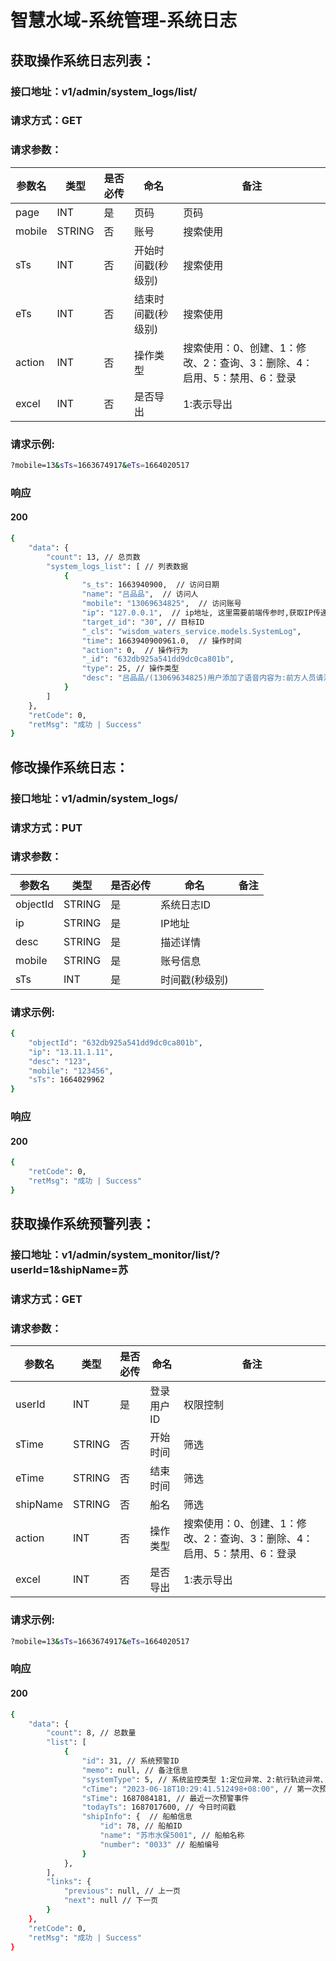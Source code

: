 # 智慧水域-系统管理-系统日志

## 获取操作系统日志列表：

### 接口地址：v1/admin/system_logs/list/

### 请求方式：GET

### 请求参数：

| 参数名 | 类型   | 是否必传 | 命名               | 备注                                                         |
| ------ | ------ | -------- | ------------------ | ------------------------------------------------------------ |
| page   | INT    | 是       | 页码               | 页码                                                         |
| mobile | STRING | 否       | 账号               | 搜索使用                                                     |
| sTs    | INT    | 否       | 开始时间戳(秒级别) | 搜索使用                                                     |
| eTs    | INT    | 否       | 结束时间戳(秒级别) | 搜索使用                                                     |
| action | INT    | 否       | 操作类型           | 搜索使用：0、创建、1：修改、2：查询、3：删除、4：启用、5：禁用、6：登录 |
| excel  | INT    | 否       | 是否导出           | 1:表示导出                                                   |

### 请求示例:

```bash
?mobile=13&sTs=1663674917&eTs=1664020517
```

### 响应

#### 200

```bash
{
    "data": {
        "count": 13, // 总页数
        "system_logs_list": [ // 列表数据
            {
                "s_ts": 1663940900,  // 访问日期
                "name": "吕品品",  // 访问人
                "mobile": "13069634825",  // 访问账号
                "ip": "127.0.0.1",  // ip地址, 这里需要前端传参时,获取IP传递给后端
                "target_id": "30", // 目标ID
                "_cls": "wisdom_waters_service.models.SystemLog",
                "time": 1663940900961.0,  // 操作时间
                "action": 0,  // 操作行为
                "_id": "632db925a541dd9dc0ca801b",
                "type": 25, // 操作类型
                "desc": "吕品品/(13069634825)用户添加了语音内容为:前方人员请注意，请停止非法捕鱼，湖里的鱼这么可爱，你忍心吃吗?的信息。" // 操作详情信息
            }
        ]
    },
    "retCode": 0,
    "retMsg": "成功 | Success"
}
```

## 修改操作系统日志：

### 接口地址：v1/admin/system_logs/

### 请求方式：PUT

### 请求参数：

| 参数名   | 类型   | 是否必传 | 命名           | 备注 |
| -------- | ------ | -------- | -------------- | ---- |
| objectId | STRING | 是       | 系统日志ID     |      |
| ip       | STRING | 是       | IP地址         |      |
| desc     | STRING | 是       | 描述详情       |      |
| mobile   | STRING | 是       | 账号信息       |      |
| sTs      | INT    | 是       | 时间戳(秒级别) |      |

### 请求示例:

```bash
{
    "objectId": "632db925a541dd9dc0ca801b",
    "ip": "13.11.1.11",
    "desc": "123",
    "mobile": "123456",
    "sTs": 1664029962
}
```

### 响应

#### 200

```bash
{
    "retCode": 0,
    "retMsg": "成功 | Success"
}
```

## 获取操作系统预警列表：

### 接口地址：v1/admin/system_monitor/list/?userId=1&shipName=苏

### 请求方式：GET

### 请求参数：

| 参数名   | 类型   | 是否必传 | 命名       | 备注                                                         |
| -------- | ------ | -------- | ---------- | ------------------------------------------------------------ |
| userId   | INT    | 是       | 登录用户ID | 权限控制                                                     |
| sTime    | STRING | 否       | 开始时间   | 筛选                                                         |
| eTime    | STRING | 否       | 结束时间   | 筛选                                                         |
| shipName | STRING | 否       | 船名       | 筛选                                                         |
| action   | INT    | 否       | 操作类型   | 搜索使用：0、创建、1：修改、2：查询、3：删除、4：启用、5：禁用、6：登录 |
| excel    | INT    | 否       | 是否导出   | 1:表示导出                                                   |

### 请求示例:

```bash
?mobile=13&sTs=1663674917&eTs=1664020517
```

### 响应

#### 200

```bash
{
    "data": {
        "count": 8, // 总数量
        "list": [
            {
                "id": 31, // 系统预警ID
                "memo": null, // 备注信息
                "systemType": 5, // 系统监控类型 1:定位异常、2:航行轨迹异常、3:大屏视频信号异常、4:APP视频信号异常、5:垃圾重量异常
                "cTime": "2023-06-18T10:29:41.512498+08:00", // 第一次预警事件
                "sTime": 1687084181, // 最近一次预警事件
                "todayTs": 1687017600, // 今日时间戳
                "shipInfo": {  // 船舶信息
                    "id": 78, // 船舶ID
                    "name": "苏市水保5001", // 船舶名称
                    "number": "0033" // 船舶编号
                }
            },
        ],
        "links": {
            "previous": null, // 上一页
            "next": null // 下一页
        }
    },
    "retCode": 0,
    "retMsg": "成功 | Success"
}
```

